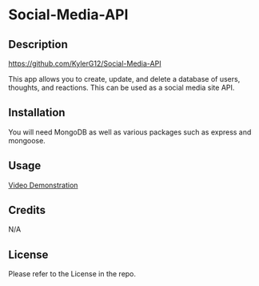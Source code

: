 # Social-Media-API

## Description
https://github.com/KylerG12/Social-Media-API

This app allows you to create, update, and delete a database of users, thoughts, and reactions. This can be used as a social media site API.

## Installation

You will need MongoDB as well as various packages such as express and mongoose.

## Usage

[Video Demonstration](https://drive.google.com/file/d/1xeo37I3bGF_OY1rUxlnex1ksF94eu8Ev/view)

## Credits

N/A

## License

Please refer to the License in the repo.